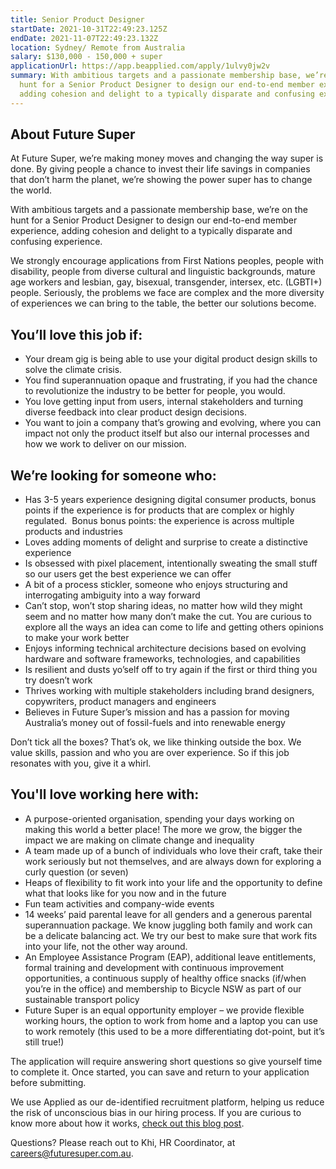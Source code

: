 ```yaml
---
title: Senior Product Designer
startDate: 2021-10-31T22:49:23.125Z
endDate: 2021-11-07T22:49:23.132Z
location: Sydney/ Remote from Australia
salary: $130,000 - 150,000 + super
applicationUrl: https://app.beapplied.com/apply/1ulvy0jw2v
summary: With ambitious targets and a passionate membership base, we’re on the
  hunt for a Senior Product Designer to design our end-to-end member experience,
  adding cohesion and delight to a typically disparate and confusing experience.
---
```

## About Future Super

At Future Super, we’re making money moves and changing the way super is done. By giving people a chance to invest their life savings in companies that don’t harm the planet, we’re showing the power super has to change the world. 

With ambitious targets and a passionate membership base, we’re on the hunt for a Senior Product Designer to design our end-to-end member experience, adding cohesion and delight to a typically disparate and confusing experience.

We strongly encourage applications from First Nations peoples, people with disability, people from diverse cultural and linguistic backgrounds, mature age workers and lesbian, gay, bisexual, transgender, intersex, etc. (LGBTI+) people. Seriously, the problems we face are complex and the more diversity of experiences we can bring to the table, the better our solutions become.

## You’ll love this job if:

* Your dream gig is being able to use your digital product design skills to solve the climate crisis. 
* You find superannuation opaque and frustrating, if you had the chance to revolutionize the industry to be better for people, you would. 
* You love getting input from users, internal stakeholders and turning diverse feedback into clear product design decisions. 
* You want to join a company that’s growing and evolving, where you can impact not only the product itself but also our internal processes and how we work to deliver on our mission.

## We’re looking for someone who:

* Has 3-5 years experience designing digital consumer products, bonus points if the experience is for products that are complex or highly regulated.  Bonus bonus points: the experience is across multiple products and industries 
* Loves adding moments of delight and surprise to create a distinctive experience
* Is obsessed with pixel placement, intentionally sweating the small stuff so our users get the best experience we can offer   
* A bit of a process stickler, someone who enjoys structuring and interrogating ambiguity into a way forward
* Can’t stop, won’t stop sharing ideas, no matter how wild they might seem and no matter how many don’t make the cut. You are curious to explore all the ways an idea can come to life and getting others opinions to make your work better 
* Enjoys informing technical architecture decisions based on evolving hardware and software frameworks, technologies, and capabilities
* Is resilient and dusts yo’self off to try again if the first or third thing you try doesn’t work
* Thrives working with multiple stakeholders including brand designers, copywriters, product managers and engineers 
* Believes in Future Super’s mission and has a passion for moving Australia’s money out of fossil-fuels and into renewable energy

Don’t tick all the boxes? That’s ok, we like thinking outside the box. We value skills, passion and who you are over experience. So if this job resonates with you, give it a whirl. 

## You'll love working here with:

* A purpose-oriented organisation, spending your days working on making this world a better place! The more we grow, the bigger the impact we are making on climate change and inequality
* A team made up of a bunch of individuals who love their craft, take their work seriously but not themselves, and are always down for exploring a curly question (or seven)
* Heaps of flexibility to fit work into your life and the opportunity to define what that looks like for you now and in the future
* Fun team activities and company-wide events
* 14 weeks’ paid parental leave for all genders and a generous parental superannuation package. We know juggling both family and work can be a delicate balancing act. We try our best to make sure that work fits into your life, not the other way around. 
* An Employee Assistance Program (EAP), additional leave entitlements, formal training and development with continuous improvement opportunities, a continuous supply of healthy office snacks (if/when you’re in the office) and membership to Bicycle NSW as part of our sustainable transport policy
* Future Super is an equal opportunity employer – we provide flexible working hours, the option to work from home and a laptop you can use to work remotely (this used to be a more differentiating dot-point, but it’s still true!)

The application will require answering short questions so give yourself time to complete it. Once started, you can save and return to your application before submitting.

We use Applied as our de-identified recruitment platform, helping us reduce the risk of unconscious bias in our hiring process. If you are curious to know more about how it works, [check out this blog post](https://www.linkedin.com/pulse/how-de-identified-recruitment-improving-diversity-our-veronica/?trackingId=0MnwcX%2BBRQSOTl0oogaIbA%3D%3D).

Questions? Please reach out to Khi, HR Coordinator, at careers@futuresuper.com.au.